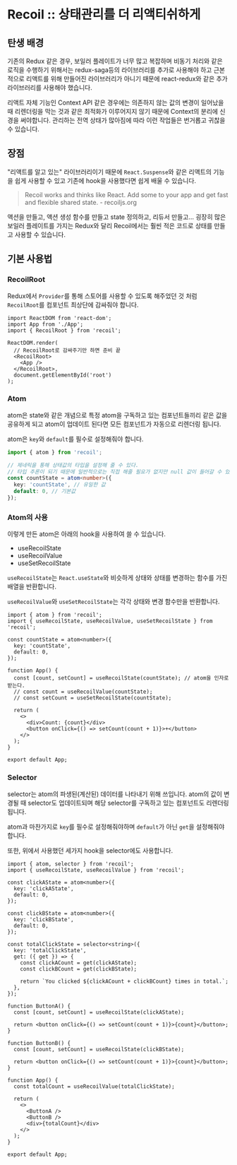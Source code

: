 # Recoil :: 상태관리를 더 리액티쉬하게

## 탄생 배경

기존의 Redux 같은 경우, 보일러 플레이트가 너무 많고 복잡하며 비동기 처리와 같은 로직을 수행하기 위해서는 redux-saga등의 라이브러리를 추가로 사용해야 하고 근본적으로 리액트를 위해 만들어진 라이브러리가 아니기 때문에 react-redux와 같은 추가 라이브러리를 사용해야 했습니다.

리액트 자체 기능인 Context API 같은 경우에는 의존하지 않는 값의 변경이 일어났을 때 리렌더링을 막는 것과 같은 최적화가 이루어지지 않기 때문에 Context의 분리에 신경을 써야합니다. 관리하는 전역 상태가 많아짐에 따라 이런 작업들은 번거롭고 귀찮을 수 있습니다.

## 장점

"리액트를 알고 있는" 라이브러리이기 때문에 `React.Suspense`와 같은 리액트의 기능을 쉽게 사용할 수 있고 기존에 hook을 사용했다면 쉽게 배울 수 있습니다.

> Recoil works and thinks like React. Add some to your app and get fast and flexible shared state. - recoiljs.org

액션을 만들고, 액션 생성 함수를 만들고 state 정의하고, 리듀서 만들고... 굉장히 많은 보일러 플레이트를 가지는 Redux와 달리 Recoil에서는 훨씬 적은 코드로 상태를 만들고 사용할 수 있습니다.

## 기본 사용법

### RecoilRoot

Redux에서 `Provider`를 통해 스토어를 사용할 수 있도록 해주었던 것 처럼 `RecoilRoot`를 컴포넌트 최상단에 감싸줘야 합니다.

```tsx
import ReactDOM from 'react-dom';
import App from './App';
import { RecoilRoot } from 'recoil';

ReactDOM.render(
  // RecoilRoot로 감싸주기만 하면 준비 끝
  <RecoilRoot>
    <App />
  </RecoilRoot>,
  document.getElementById('root')
);
```

### Atom

atom은 state와 같은 개념으로 특정 atom을 구독하고 있는 컴포넌트들끼리 같은 값을 공유하게 되고 atom이 업데이트 된다면 모든 컴포넌트가 자동으로 리렌더링 됩니다.

atom은 `key`와 `default`를 필수로 설정해줘야 합니다.

```ts
import { atom } from 'recoil';

// 제네릭을 통해 상태값의 타입을 설정해 줄 수 있다.
// 타입 추론이 되기 때문에 일반적으로는 직접 해줄 필요가 없지만 null 값이 들어갈 수 있는 타입이거나 복잡한 형태의 타입 같은 경우는 설정해 주는 것이 좋다.
const countState = atom<number>({
  key: 'countState', // 유일한 값
  default: 0, // 기본값
});
```

### Atom의 사용

이렇게 만든 atom은 아래의 hook을 사용하여 쓸 수 있습니다.

- useRecoilState
- useRecoilValue
- useSetRecoilState

`useRecoilState`는 `React.useState`와 비슷하게 상태와 상태를 변경하는 함수를 가진 배열을 반환합니다.

`useRecoilValue`와 `useSetRecoilState`는 각각 상태와 변경 함수만을 반환합니다.

```tsx
import { atom } from 'recoil';
import { useRecoilState, useRecoilValue, useSetRecoilState } from 'recoil';

const countState = atom<number>({
  key: 'countState',
  default: 0,
});

function App() {
  const [count, setCount] = useRecoilState(countState); // atom을 인자로 받는다.
  // const count = useRecoilValue(countState);
  // const setCount = useSetRecoilState(countState);

  return (
    <>
      <div>Count: {count}</div>
      <button onClick={() => setCount(count + 1)}>+</button>
    </>
  );
}

export default App;
```

### Selector

selector는 atom의 파생된(계산된) 데이터를 나타내기 위해 쓰입니다. atom의 값이 변경될 때 selector도 업데이트되며 해당 selector를 구독하고 있는 컴포넌트도 리렌더링 됩니다.

atom과 마찬가지로 `key`를 필수로 설정해줘야하며 `default`가 아닌 `get`을 설정해줘야 합니다.

또한, 위에서 사용했던 세가지 hook을 selector에도 사용합니다.

```tsx
import { atom, selector } from 'recoil';
import { useRecoilState, useRecoilValue } from 'recoil';

const clickAState = atom<number>({
  key: 'clickAState',
  default: 0,
});

const clickBState = atom<number>({
  key: 'clickBState',
  default: 0,
});

const totalClickState = selector<string>({
  key: 'totalClickState',
  get: ({ get }) => {
    const clickACount = get(clickAState);
    const clickBCount = get(clickBState);

    return `You clicked ${clickACount + clickBCount} times in total.`;
  },
});

function ButtonA() {
  const [count, setCount] = useRecoilState(clickAState);

  return <button onClick={() => setCount(count + 1)}>{count}</button>;
}

function ButtonB() {
  const [count, setCount] = useRecoilState(clickBState);

  return <button onClick={() => setCount(count + 1)}>{count}</button>;
}

function App() {
  const totalCount = useRecoilValue(totalClickState);

  return (
    <>
      <ButtonA />
      <ButtonB />
      <div>{totalCount}</div>
    </>
  );
}

export default App;
```
